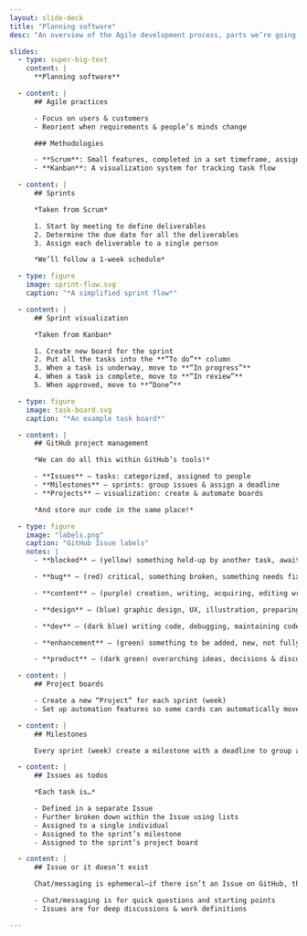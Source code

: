 ```yaml
---
layout: slide-deck
title: "Planning software"
desc: "An overview of the Agile development process, parts we’re going to use, and how we’ll use GitHub as project management software."

slides:
  - type: super-big-text
    content: |
      **Planning software**

  - content: |
      ## Agile practices

      - Focus on users & customers
      - Reorient when requirements & people’s minds change

      ### Methodologies

      - **Scrum**: Small features, completed in a set timeframe, assigned to a single person
      - **Kanban**: A visualization system for tracking task flow

  - content: |
      ## Sprints

      *Taken from Scrum*

      1. Start by meeting to define deliverables
      2. Determine the due date for all the deliverables
      3. Assign each deliverable to a single person

      *We’ll follow a 1-week schedule*

  - type: figure
    image: sprint-flow.svg
    caption: "*A simplified sprint flow*"

  - content: |
      ## Sprint visualization

      *Taken from Kanban*

      1. Create new board for the sprint
      2. Put all the tasks into the **“To do”** column
      3. When a task is underway, move to **“In progress”**
      4. When a task is complete, move to **“In review”**
      5. When approved, move to **“Done”**

  - type: figure
    image: task-board.svg
    caption: "*An example task board*"

  - content: |
      ## GitHub project management

      *We can do all this within GitHub’s tools!*

      - **Issues** — tasks: categorized, assigned to people
      - **Milestones** — sprints: group issues & assign a deadline
      - **Projects** — visualization: create & automate boards

      *And store our code in the same place!*

  - type: figure
    image: "labels.png"
    caption: "GitHub Issue labels"
    notes: |
      - **blocked** — (yellow) something held-up by another task, awaiting something else to be completed; technical debt: code that needs to be written better

      - **bug** — (red) critical, something broken, something needs fixing

      - **content** — (purple) creation, writing, acquiring, editing written text content

      - **design** — (blue) graphic design, UX, illustration, preparing assets

      - **dev** — (dark blue) writing code, debugging, maintaining code

      - **enhancement** — (green) something to be added, new, not fully specified yet

      - **product** — (dark green) overarching ideas, decisions & discussions, testing

  - content: |
      ## Project boards

      - Create a new “Project” for each sprint (week)
      - Set up automation features so some cards can automatically move

  - content: |
      ## Milestones

      Every sprint (week) create a milestone with a deadline to group all the sprint’s tasks.

  - content: |
      ## Issues as todos

      *Each task is…*

      - Defined in a separate Issue
      - Further broken down within the Issue using lists
      - Assigned to a single individual
      - Assigned to the sprint’s milestone
      - Assigned to the sprint’s project board

  - content: |
      ## Issue or it doesn’t exist

      Chat/messaging is ephemeral—if there isn’t an Issue on GitHub, the task doesn’t exist.

      - Chat/messaging is for quick questions and starting points
      - Issues are for deep discussions & work definitions

---
```

